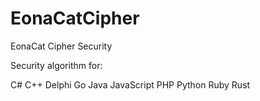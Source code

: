 # EonaCatCipher
EonaCat Cipher Security

Security algorithm for:

C#
C++
Delphi
Go
Java
JavaScript
PHP
Python
Ruby
Rust